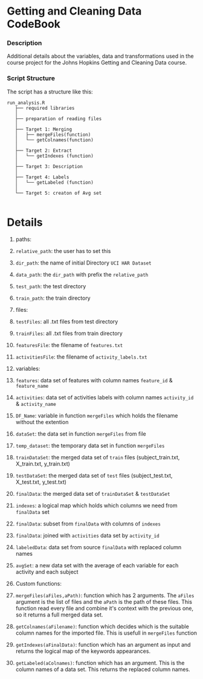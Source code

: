 Getting and Cleaning Data CodeBook
========================================

### Description
Additional details about the variables, data and transformations used in the course project for the Johns Hopkins Getting and Cleaning Data course.

### Script Structure
The script has a structure like this:
 ```
 run_analysis.R
    ├── required libraries
    │ 
    ├── preparation of reading files
	│ 
    ├── Target 1: Merging
    │   ├── mergeFiles(function)
    │   └── getColnames(function)
	│ 
    ├── Target 2: Extract
    │   └── getIndexes (function)
    │ 
    ├── Target 3: Description
	│  
    ├── Target 4: Labels
    │   └── getLabeled (function)
    │   
    └── Target 5: creaton of Avg set
    
```

# Details
1. paths:
  1. `relative_path`:  the user has to set this
  2. `dir_path`: the name of initial Directory `UCI HAR Dataset` 
  3. `data_path`: the `dir_path` with prefix the `relative_path`
  4. `test_path`: the test directory
  5. `train_path`: the train directory

2. files:
  1. `testFiles`: all .txt files from test directory
  2. `trainFiles`: all .txt files from train directory
  3. `featuresFile`: the filename of `features.txt`
  4. `activitiesFile`: the filename of `activity_labels.txt`

3. variables:
  1. `features`: data set of features with column names `feature_id` & `feature_name`
  2. `activities`: data set of activities labels with column names `activity_id` & `activity_name`
  3. `DF_Name`: variable in function `mergeFiles` which holds the filename without the extention
  4. `dataSet`: the data set in function `mergeFiles` from file
  5. `temp_dataset`: the temporary data set in function `mergeFiles`
  6. `trainDataSet`: the merged data set of `train` files (subject_train.txt, X_train.txt, y_train.txt)
  7. `testDataSet`: the merged data set of `test` files (subject_test.txt, X_test.txt, y_test.txt)
  8. `finalData`: the merged data set of `trainDataSet` & `testDataSet`
  9. `indexes`: a logical map which holds which columns we need from `finalData` set
  10. `finalData`: subset from `finalData` with columns of `indexes`
  11. `finalData`: joined with `activities` data set by `activity_id`
  12. `labeledData`: data set from source `finalData` with replaced column names
  13. `avgSet`: a new data set with the average of each variable for each activity and each subject

4. Custom functions:
  1. `mergeFiles(aFiles,aPath)`: function which has 2 arguments. The `aFiles` argument is the list of files
	and the `aPath` is the path of these files. This function read every file and combine it's context with the previous one,
	so it returns a full merged data set.
  2. `getColnames(aFilename)`: function which decides which is the suitable column names for the imported file. This is usefull
	in `mergeFiles` function
  3. `getIndexes(aFinalData)`: function which has an argument as input and returns the logical map of the keywords appearances.
  4. `getLabeled(aColnames)`: function which has an argument. This is the column names of a data set. This returns the replaced
	column names. 
